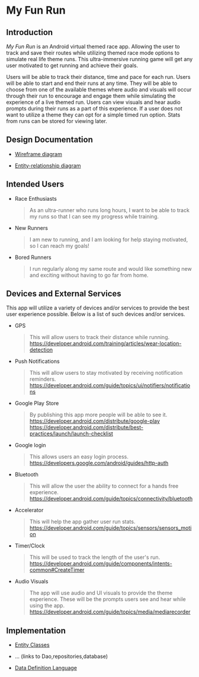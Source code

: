 # My Fun Run

## Introduction

_My Fun Run_ is an Android virtual themed race app. Allowing the user to track and save their
 routes while utilizing themed race mode options to simulate real life theme runs. This
 ultra-immersive running game will get any user motivated to get running and achieve their goals.
 
 Users will be able to track their distance, time and pace for each run. Users will be able to start 
 and end their runs at any time. They will be able to choose from one of the available themes where 
 audio and visuals will occur through their run to encourage and engage them while simulating the
 experience of a live themed run. Users can view visuals and hear audio prompts during their runs as
 a part of this experience. If a user does not want to utilize a theme they can opt for a simple 
 timed run option. Stats from runs can be stored for viewing later.

## Design Documentation

* [Wireframe diagram](wireframe.md)

* [Entity-relationship diagram](erd.md)

## Intended Users

* Race Enthusiasts 

    > As an ultra-runner who runs long hours, I want to be able to track my runs so that I can see 
                       my progress while training.

* New Runners

    > I am new to running, and I am looking for help staying motivated, so I can reach my goals!
          
* Bored Runners
    > I run regularly along my same route and would like something new and exciting without having 
                  to go far from home.

    
## Devices and External Services

This app will utilize a variety of devices and/or services to provide the best user experience 
possible. Below is a list of such devices and/or services.

* GPS
    >This will allow users to track their distance while running.
    >https://developer.android.com/training/articles/wear-location-detection

* Push Notifications
    >This will allow users to stay motivated by receiving notification reminders.
    >https://developer.android.com/guide/topics/ui/notifiers/notifications

* Google Play Store
    > By publishing this app more people will be able to see it.
    >https://developer.android.com/distribute/google-play
    https://developer.android.com/distribute/best-practices/launch/launch-checklist

* Google login
    > This allows users an easy login process.
    >https://developers.google.com/android/guides/http-auth

* Bluetooth
    > This will allow the user the ability to connect for a hands free experience.
    >https://developer.android.com/guide/topics/connectivity/bluetooth

* Accelerator
    > This will help the app gather user run stats.
    >https://developer.android.com/guide/topics/sensors/sensors_motion

* Timer/Clock
    > This will be used to track the length of the user's run.
    >https://developer.android.com/guide/components/intents-common#CreateTimer

* Audio Visuals
    >The app will use audio and UI visuals to provide the theme experience. These will be the 
    prompts users see and hear while using the app.
    >https://developer.android.com/guide/topics/media/mediarecorder
                 
## Implementation 

* [Entity Classes](https://github.com/christie274/my-fun-run/tree/master/app/src/main/java/edu/cnm/deepdive/myfunrun/model/entity)

* ... (links to Dao,repositories,database)

* [Data Definition Language](ddl.md)